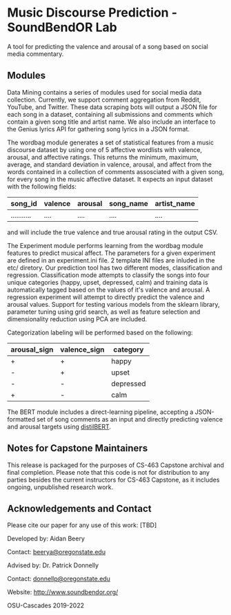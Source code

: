# Music Discourse Prediction - SoundBendOR Lab
A tool for predicting the valence and arousal of a song based on social media commentary.

## Modules

Data Mining contains a series of modules used for social media data collection. Currently, we support comment aggregation from Reddit, YouTube, and Twitter. These data scraping bots will output a JSON file for each song in a dataset, containing all submissions and comments which contain a given song title and artist name. We also include an interface to the Genius lyrics API for gathering song lyrics in a JSON format. 

The wordbag module generates a set of statistical features from a music discourse dataset by using one of 5 affective wordlists with valence, arousal, and affective ratings. This returns the minimum, maximum, average, and standard deviation in valence, arousal, and affect from the words contained in a collection of comments assosciated with a given song, for every song in the music affective dataset. It expects an input dataset with the following fields:

|    song_id    | valence | arousal | song_name | artist_name|
|---------------|---------|---------|-----------|------------|
|  ...........  |   ....  |   ....  |    ....   |    ....    |

and will include the true valence and true arousal rating in the output CSV.


The Experiment module performs learning from the wordbag module features to predict musical affect. The parameters for a given experiment are defined in an experiment.ini file. 2 template INI files are inluded in the etc/ diretory. Our prediction tool has two different modes, classification and regression. Classification mode attempts to classify the songs into four unique categories (happy, upset, depressed, calm) and training data is automatically tagged based on the values of it's valence and arousal. A regression experiment will attempt to directly predict the valence and arousal values. Support for testing various models from the sklearn library, parameter tuning using grid search, as well as feature selection and dimensionality reduction using PCA are included. 

Categorization labeling will be performed based on the following:

| arousal_sign | valence_sign | category |
|--------------|--------------|----------|
|       +      |       +      |   happy  |
|       -      |       +      |   upset  |
|       -      |       -      | depressed|
|       +      |       -      |    calm  |


The BERT module includes a direct-learning pipeline, accepting a JSON-formatted set of song comments as an input and directly predicting valence and arousal targets using [distilBERT](https://paperswithcode.com/method/distillbert).


## Notes for Capstone Maintainers
This release is packaged for the purposes of CS-463 Capstone archival and final completion. Please note that this code is not for distribution to any parties besides the current instructors for CS-463 Capstone, as it includes ongoing, unpublished research work. 


## Acknowledgements and Contact
Please cite our paper for any use of this work: [TBD]

Developed by: Aidan Beery

Contact: beerya@oregonstate.edu

Advised by: Dr. Patrick Donnelly

Contact: donnellp@oregonstate.edu

Website: http://www.soundbendor.org/

OSU-Cascades 2019-2022